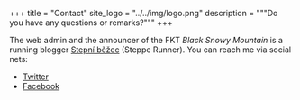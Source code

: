 +++
title = "Contact"
site_logo = "../../img/logo.png"
description = """Do you have any questions or remarks?"""
+++

The web admin and the announcer of the FKT _Black Snowy Mountain_ is
a running blogger [Stepní běžec](//stepnibezec.cz) (Steppe Runner).
You can reach me via social nets:

* [Twitter](//twitter.com/CernaSnezka)
* [Facebook](//facebook.com/CernaSnezka)
